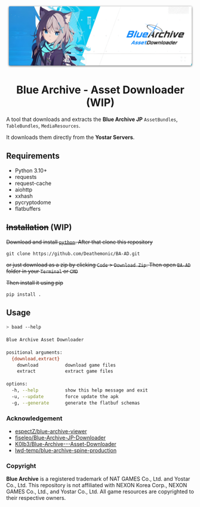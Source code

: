 <div align="center">
  <img src="baad/public/archive.png" width="500px" alt="logo">
  <h1>Blue Archive - Asset Downloader (WIP)</h1>
</div>

A tool that downloads and extracts the **Blue Archive JP** `AssetBundles`, `TableBundles`, `MediaResources`.

It downloads them directly from the **Yostar Servers**.

## Requirements

- Python 3.10+
- requests
- request-cache
- aiohttp
- xxhash
- pycryptodome
- flatbuffers

## ~~Installation~~ (WIP)
~~Download and install [`python`](https://www.python.org/downloads/). After that clone this repository~~

```
git clone https://github.com/Deathemonic/BA-AD.git
```

~~or just download as a zip by clicking `Code` > `Download Zip`. Then open `BA-AD` folder in your `Terminal` or `CMD`~~

~~Then install it using pip~~

```
pip install .
```

## Usage

```sh
> baad --help

Blue Archive Asset Downloader

positional arguments:
  {download,extract}
    download          download game files
    extract           extract game files

options:
  -h, --help          show this help message and exit
  -u, --update        force update the apk
  -g, --generate      generate the flatbuf schemas
```

### Acknowledgement
 - [espectZ/blue-archive-viewer](https://github.com/respectZ/blue-archive-viewer)
 - [fiseleo/Blue-Archive-JP-Downloader](https://github.com/fiseleo/Blue-Archive-JP-Downloader)
 - [K0lb3/Blue-Archive---Asset-Downloader](https://github.com/K0lb3/Blue-Archive---Asset-Downloader)
 - [lwd-temp/blue-archive-spine-production](https://github.com/lwd-temp/blue-archive-spine-production)


### Copyright
**Blue Archive** is a registered trademark of NAT GAMES Co., Ltd. and Yostar Co., Ltd. This repository is not affiliated with NEXON Korea Corp., NEXON GAMES Co., Ltd., and Yostar Co., Ltd. All game resources are copyrighted to their respective owners.